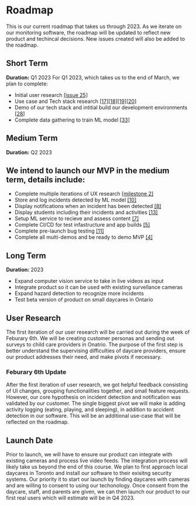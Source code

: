 # Roadmap

This is our current roadmap that takes us through 2023. As we iterate on our monitoring software,
the roadmap will be updated to reflect new product and techincal decisions. New issues created will also be added to the roadmap.    

## Short Term

**Duration:** Q1 2023
For Q1 2023, which takes us to the end of March, we plan to complete:
- Initial user research [[issue 25]](https://github.com/dcsil/Klear/issues/35)
- Use case and Tech stack research [[17]](https://github.com/dcsil/Klear/issues/17)[[18]](https://github.com/dcsil/Klear/issues/18)[[19]](https://github.com/dcsil/Klear/issues/19)[[20]](https://github.com/dcsil/Klear/issues/20)
- Demo of our tech stack and intitial build our development environments [[28]](https://github.com/dcsil/Klear/issues/28)
- Complete data gathering to train ML model [[33]](https://github.com/dcsil/Klear/issues/33)

## Medium Term

**Duration:** Q2 2023

We intend to launch our MVP in the medium term, details include:
- 
- Complete multiple iterations of UX research [[milestone 2]](https://github.com/dcsil/Klear/milestone/2)
- Store and log incidents detected by ML model [[10]](https://github.com/dcsil/Klear/milestone/10)
- Display notifications when an incident has been detected [[8]](https://github.com/dcsil/Klear/milestone/8)
- Display students including their incidents and activities [[13]](https://github.com/dcsil/Klear/milestone/13)
- Setup ML service to recieve and assess content [[7]](https://github.com/dcsil/Klear/milestone/7)
- Complete CI/CD for test infastructure and app builds [[5]](https://github.com/dcsil/Klear/milestone/5)
- Complete pre-launch bug testing [[11]](https://github.com/dcsil/Klear/milestone/11)
- Complete all multi-demos and be ready to demo MVP [[4]](https://github.com/dcsil/Klear/milestone/4)

## Long Term

**Duration:** 2023
- Expand computer vision service to take in live videos as input
- Integrate product so it can be used with existing survellance cameras
- Expand hazard detection to recognize more incidents
- Test beta version of product on small daycares in Ontario

## User Research
The first iteration of our user research will be carried out during the week of Feburary 6th. We will be creating customer personas and sending out surveys to child care providers in Onatrio. The purpose of the first step is better understand the supervising difficulties of daycare providers, ensure our product addresses their need, and make pivots if necessary.

###  Feburary 6th Update
After the first iteration of user research, we got helpful feedback consisting of UI changes, grouping functionalities together, and small feature requests. However, our core hypothesis on incident detection and notification was validated by our customer. The single biggest pivot we will make is adding activity logging (eating, playing, and sleeping), in addition to accident detection in our software. This will be an additional use-case that will be reflected on the roadmap. 

## Launch Date
Prior to launch, we will have to ensure our product can integrate with existing cameras and process live video feeds. The integration process will likely take us beyond the end of this course. We plan to first approach local daycares in Toronto and install our software to their exisitng security systems. Our priority it to start our launch by finding daycares with cameras and are willing to consent to using our techonology. Once consent from the daycare, staff, and parents are given, we can then launch our product to our first real users which will estimate will be in Q4 2023.  